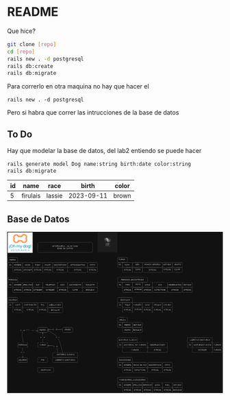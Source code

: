 # README

Que hice?

```bash
git clone [repo]
cd [repo]
rails new . -d postgresql
rails db:create
rails db:migrate
```

Para correrlo en otra maquina no hay que hacer el 
```
rails new . -d postgresql
```
Pero si habra que correr las intrucciones de la base de datos

## To Do
Hay que modelar la base de datos, del lab2 entiendo se puede hacer
```
rails generate model Dog name:string birth:date color:string
rails db:migrate
```
| id | name     | race   | birth      | color |
|----|----------|--------|------------|-------|
| 5  | firulais | lassie | 2023-09-11 | brown |


## Base de Datos

![Bases de Datos](./app/assets/images/ohmydogDB.png)